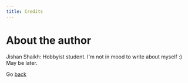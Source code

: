 ```yaml
---
title: Credits
---
```

# About the author
Jishan Shaikh: Hobbyist student. I'm not in mood to write about myself :) May be later.



Go [back](index.md)
